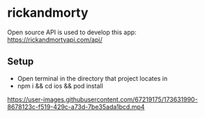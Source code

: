 # rickandmorty

 Open source API is used to develop this app: https://rickandmortyapi.com/api/ 

## Setup

- Open terminal in the directory that project locates in
- npm i && cd ios && pod install




https://user-images.githubusercontent.com/67219175/173631990-8678123c-f519-429c-a73d-7be35ada1bcd.mp4

